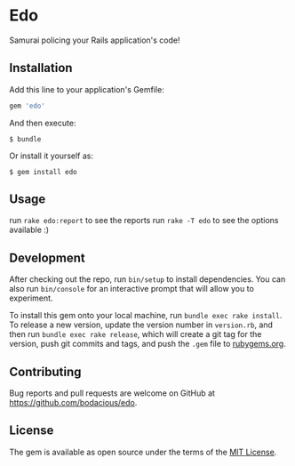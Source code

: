 # Edo

Samurai policing your Rails application's code!

## Installation

Add this line to your application's Gemfile:

```ruby
gem 'edo'
```

And then execute:

    $ bundle

Or install it yourself as:

    $ gem install edo

## Usage

run `rake edo:report` to see the reports
run `rake -T edo` to see the options available :)

## Development

After checking out the repo, run `bin/setup` to install dependencies. You can also run `bin/console` for an interactive prompt that will allow you to experiment.

To install this gem onto your local machine, run `bundle exec rake install`. To release a new version, update the version number in `version.rb`, and then run `bundle exec rake release`, which will create a git tag for the version, push git commits and tags, and push the `.gem` file to [rubygems.org](https://rubygems.org).

## Contributing

Bug reports and pull requests are welcome on GitHub at https://github.com/bodacious/edo.


## License

The gem is available as open source under the terms of the [MIT License](http://opensource.org/licenses/MIT).
